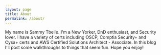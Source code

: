 ```yaml
---
layout: page
title: About
permalink: /about/
---
```


<!---
TODO: Add links to certs
-->
My name is Sammy Tbeile. I'm a New Yorker, DnD enthusiast, and Security lover. I have a variety of certs including OSCP, Comptia Security+ and Cysa+ certs and AWS Certified Solutions Architect - Associate. In this blog I'll post some walkthroughs to things that seem fun. Hope you enjoy!

